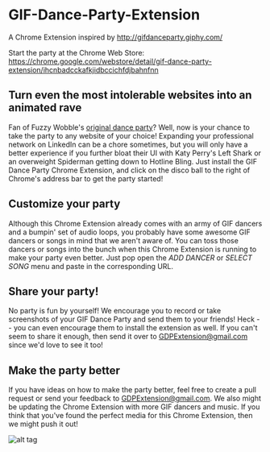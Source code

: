 # GIF-Dance-Party-Extension
A Chrome Extension inspired by http://gifdanceparty.giphy.com/

Start the party at the Chrome Web Store: https://chrome.google.com/webstore/detail/gif-dance-party-extension/ihcnbadcckafkjidbccichfdjbahnfnn

## Turn even the most intolerable websites into an animated rave
Fan of Fuzzy Wobble's [original dance party](http://gifdanceparty.giphy.com/)? Well, now
is your chance to take the party to any website of your choice! Expanding your professional
network on LinkedIn can be a chore sometimes, but you will only have a better experience
if you further bloat their UI with Katy Perry's Left Shark or an overweight Spiderman
getting down to Hotline Bling. Just install the GIF Dance Party Chrome Extension, and
click on the disco ball to the right of Chrome's address bar to get the party started!

## Customize your party
Although this Chrome Extension already comes with an army of GIF dancers and a bumpin' set of
audio loops, you probably have some awesome GIF dancers or songs in mind that we aren't aware of.
You can toss those dancers or songs into the bunch when this Chrome Extension is running to make
your party even better. Just pop open the *ADD DANCER* or *SELECT SONG* menu and paste in the
corresponding URL.

## Share your party!
No party is fun by yourself! We encourage you to record or take screenshots of your GIF Dance Party
and send them to your friends! Heck -- you can even encourage them to install the extension as well.
If you can't seem to share it enough, then send it over to GDPExtension@gmail.com since we'd love to
see it too!

## Make the party better
If you have ideas on how to make the party better, feel free to create a pull request or send your feedback to
GDPExtension@gmail.com. We also might be updating the Chrome Extension with more GIF dancers and music.
If you think that you've found the perfect media for this Chrome Extension, then we might push it out!

![alt tag](https://imgur.com/WuQxRHV.png)

